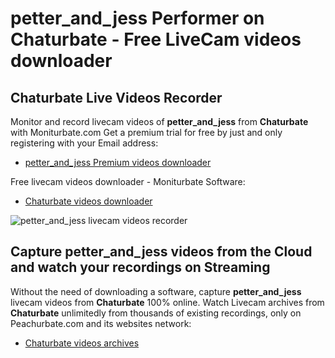# petter_and_jess Performer on Chaturbate - Free LiveCam videos downloader

## Chaturbate Live Videos Recorder

Monitor and record livecam videos of **petter_and_jess** from **Chaturbate** with Moniturbate.com
Get a premium trial for free by just and only registering with your Email address:
* [petter_and_jess Premium videos downloader](https://moniturbate.com/request-demo-licence-key.html)

Free livecam videos downloader - Moniturbate Software:
* [Chaturbate videos downloader](https://moniturbate.com/moniturbate-download-software.html)

![petter_and_jess livecam videos recorder](https://peachurnet.com/templates/moniturbate-software.png)


## Capture petter_and_jess videos from the Cloud and watch your recordings on Streaming

Without the need of downloading a software, capture **petter_and_jess** livecam videos from **Chaturbate** 100% online.
Watch Livecam archives from **Chaturbate** unlimitedly from thousands of existing recordings, only on Peachurbate.com and its websites network:
* [Chaturbate videos archives](https://peachurnet.com/)